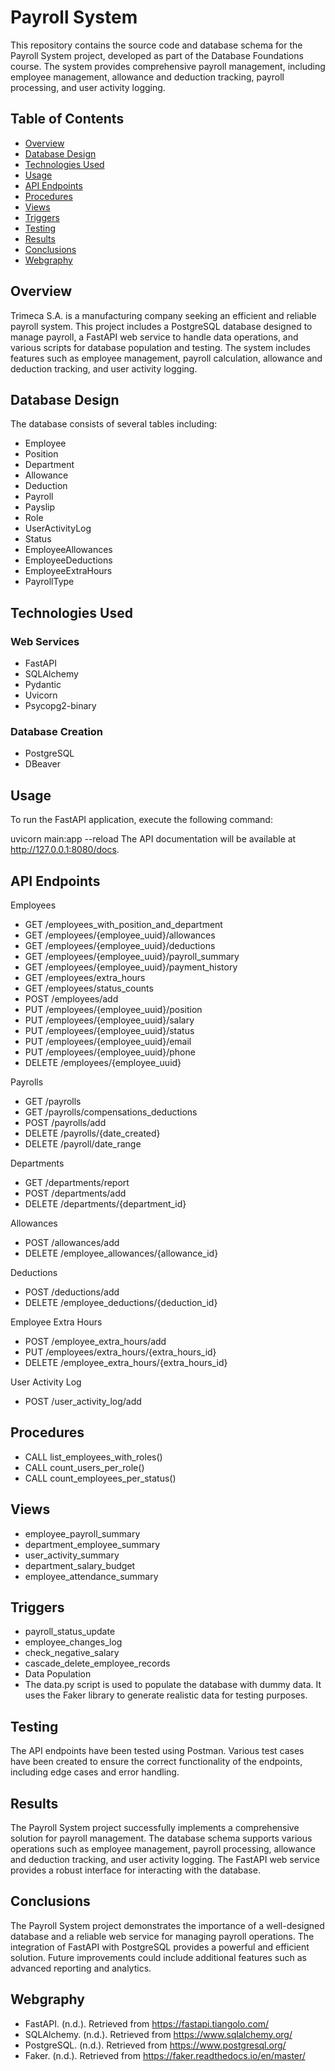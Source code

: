 # Payroll System

This repository contains the source code and database schema for the Payroll System project, developed as part of the Database Foundations course. The system provides comprehensive payroll management, including employee management, allowance and deduction tracking, payroll processing, and user activity logging.

## Table of Contents

- [Overview](#overview)
- [Database Design](#database-design)
- [Technologies Used](#technologies-used)
- [Usage](#usage)
- [API Endpoints](#api-endpoints)
- [Procedures](#procedures)
- [Views](#views)
- [Triggers](#triggers)
- [Testing](#testing)
- [Results](#results)
- [Conclusions](#conclusions)
- [Webgraphy](#webgraphy)

## Overview

Trimeca S.A. is a manufacturing company seeking an efficient and reliable payroll system. This project includes a PostgreSQL database designed to manage payroll, a FastAPI web service to handle data operations, and various scripts for database population and testing. The system includes features such as employee management, payroll calculation, allowance and deduction tracking, and user activity logging.

## Database Design

The database consists of several tables including:
- Employee
- Position
- Department
- Allowance
- Deduction
- Payroll
- Payslip
- Role
- UserActivityLog
- Status
- EmployeeAllowances
- EmployeeDeductions
- EmployeeExtraHours
- PayrollType

## Technologies Used

### Web Services
- FastAPI
- SQLAlchemy
- Pydantic
- Uvicorn
- Psycopg2-binary

### Database Creation
- PostgreSQL
- DBeaver

## Usage
To run the FastAPI application, execute the following command:


uvicorn main:app --reload
The API documentation will be available at http://127.0.0.1:8080/docs.

## API Endpoints
Employees
- GET /employees_with_position_and_department
- GET /employees/{employee_uuid}/allowances
- GET /employees/{employee_uuid}/deductions
- GET /employees/{employee_uuid}/payroll_summary
- GET /employees/{employee_uuid}/payment_history
- GET /employees/extra_hours
- GET /employees/status_counts
- POST /employees/add
- PUT /employees/{employee_uuid}/position
- PUT /employees/{employee_uuid}/salary
- PUT /employees/{employee_uuid}/status
- PUT /employees/{employee_uuid}/email
- PUT /employees/{employee_uuid}/phone
- DELETE /employees/{employee_uuid}

Payrolls
- GET /payrolls
- GET /payrolls/compensations_deductions
- POST /payrolls/add
- DELETE /payrolls/{date_created}
- DELETE /payroll/date_range

Departments
- GET /departments/report
- POST /departments/add
- DELETE /departments/{department_id}

Allowances
- POST /allowances/add
- DELETE /employee_allowances/{allowance_id}

Deductions
- POST /deductions/add
- DELETE /employee_deductions/{deduction_id}

Employee Extra Hours
- POST /employee_extra_hours/add
- PUT /employees/extra_hours/{extra_hours_id}
- DELETE /employee_extra_hours/{extra_hours_id}

User Activity Log
- POST /user_activity_log/add

## Procedures
- CALL list_employees_with_roles()
- CALL count_users_per_role()
- CALL count_employees_per_status()

## Views
- employee_payroll_summary
- department_employee_summary
- user_activity_summary
- department_salary_budget
- employee_attendance_summary

## Triggers
- payroll_status_update
- employee_changes_log
- check_negative_salary
- cascade_delete_employee_records
- Data Population
- The data.py script is used to populate the database with dummy data. It uses the Faker library to generate realistic data for testing purposes.

## Testing
The API endpoints have been tested using Postman. Various test cases have been created to ensure the correct functionality of the endpoints, including edge cases and error handling.

## Results
The Payroll System project successfully implements a comprehensive solution for payroll management. The database schema supports various operations such as employee management, payroll processing, allowance and deduction tracking, and user activity logging. The FastAPI web service provides a robust interface for interacting with the database.

## Conclusions
The Payroll System project demonstrates the importance of a well-designed database and a reliable web service for managing payroll operations. The integration of FastAPI with PostgreSQL provides a powerful and efficient solution. Future improvements could include additional features such as advanced reporting and analytics.

## Webgraphy
- FastAPI. (n.d.). Retrieved from https://fastapi.tiangolo.com/
- SQLAlchemy. (n.d.). Retrieved from https://www.sqlalchemy.org/
- PostgreSQL. (n.d.). Retrieved from https://www.postgresql.org/
- Faker. (n.d.). Retrieved from https://faker.readthedocs.io/en/master/
